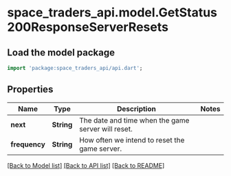 # space_traders_api.model.GetStatus200ResponseServerResets

## Load the model package
```dart
import 'package:space_traders_api/api.dart';
```

## Properties
Name | Type | Description | Notes
------------ | ------------- | ------------- | -------------
**next** | **String** | The date and time when the game server will reset. | 
**frequency** | **String** | How often we intend to reset the game server. | 

[[Back to Model list]](../README.md#documentation-for-models) [[Back to API list]](../README.md#documentation-for-api-endpoints) [[Back to README]](../README.md)


